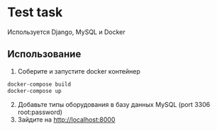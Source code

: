 # Test task
Используется Django, MySQL и Docker

## Использование
1. Соберите и запустите docker контейнер
```bash
docker-compose build
docker-compose up
```
2. Добавьте типы оборудования в базу данных MySQL (port 3306 root:password)
3. Зайдите на [http://localhost:8000](http://localhost:8000)